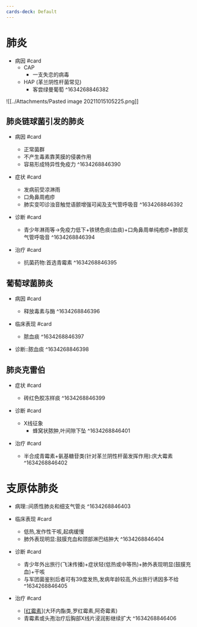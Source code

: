```yaml
---
cards-deck: Default
---
```



# 肺炎
- 病因 #card 
	- CAP
		- 一支失恋的病毒
	- HAP (革兰阴性杆菌常见)
		- 客尝绿曼葡萄  ^1634268846382

![[../Attachments/Pasted image 20211015105225.png]]

## 肺炎链球菌引发的肺炎
- 病因 #card 
	- 正常菌群
	- 不产生毒素靠荚膜的侵袭作用
	- 容易形成特异性免疫力 ^1634268846390

- 症状 #card 
	- 发病前受凉淋雨
	- 口角鼻周疱疹
	- 肺实变叩诊浊音触觉语颤增强可闻及支气管呼吸音 ^1634268846392

- 诊断 #card 
	- 青少年淋雨等->免疫力低下+铁锈色痰(血痰)+口角鼻周单纯疱疹+肺部支气管呼吸音 ^1634268846394

- 治疗 #card 
	- 抗菌药物:首选青霉素 ^1634268846395

## 葡萄球菌肺炎

- 病因 #card
	- 释放毒素与酶 ^1634268846396

- 临床表现 #card
	- 脓血痰 ^1634268846397

- 诊断::脓血痰 ^1634268846398

## 肺炎克雷伯

- 症状 #card 
	- 砖红色胶冻样痰 ^1634268846399


- 诊断 #card 
	- X线征象
		- 蜂窝状脓肿,叶间隙下坠 ^1634268846401

- 治疗 #card
	- 半合成青霉素+氨基糖苷类(针对革兰阴性杆菌发挥作用):庆大霉素 ^1634268846402




# 支原体肺炎

- 病理::间质性肺炎和细支气管炎 ^1634268846403

- 临床表现 #card 
	- 低热,发作性干咳,起病缓慢
	- 肺外表现明显:鼓膜充血和颈部淋巴结肿大 ^1634268846404

- 诊断 #card 
	- 青少年外出旅行(飞沫传播)+症状轻(低热或中等热)+肺外表现明显(鼓膜充血)+干咳
	- 与军团菌鉴别后者可有39度发热,发病年龄较高,外出旅行诱因多不给 ^1634268846405

- 治疗 #card 
	- [[红霉素]](大环内酯类,罗红霉素,阿奇霉素)
	- 青霉素或头孢治疗后胸部X线片浸润影继续扩大 ^1634268846406


[//begin]: # "Autogenerated link references for markdown compatibility"
[红霉素]: 红霉素 "红霉素"
[//end]: # "Autogenerated link references"